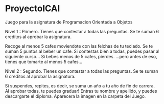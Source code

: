 # ProyectoICAI
Juego para la asignatura de Programacion Orientada a Objetos 


Nivel 1 : Primero. Tienes que contestar a todas las preguntas. Se te suman 6 creditos al aprobar la asignatura.

Recoge al menos 5 cafes moviendote con las felchas de tu teclado. Se te suman 5 puntos al beber un cafe.
Si contestas bien a todas, puedes pasar al siguiente curso...
Si bebes menos de 5 cafes, pierdes.
...pero antes de eso, tienes que tomarte al menos 5 cafes...

Nivel 2 : Segundo. Tienes que contestar a todas las preguntas. Se te suman 6 creditos al aprobar la asignatura.

Si suspendes, repites, es decir, se suma un año a tu año de fin de carrera. Al aprobar todas, te puedes graduar!
Entras tu nombre y apellido, y puedes descargarte el diploma. Aparecera la imagen en la carpeta del Juego.
